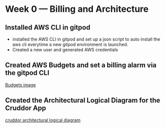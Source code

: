 # Week 0 — Billing and Architecture

## Installed AWS CLI in gitpod

- installed the AWS CLI in gitpod and set up a json script to auto install the aws cli everytime a new gitpod environment is launched.
- Created a new user and generated AWS credentials

## Created AWS Budgets and set a billing alarm via the gitpod CLI

[Budgets image](journal/assets/aws-budgets.png)

## Created the Architectural Logical Diagram for the Cruddor App

[cruddor architectural logical diagram](https://lucid.app/lucidchart/3f3ebe65-6b29-40a8-a475-14c3b62ff8cc/edit?viewport_loc=-781%2C-378%2C2994%2C1391%2C0_0&invitationId=inv_21c8e927-e656-4977-8c42-e44f7cc9dd06)




